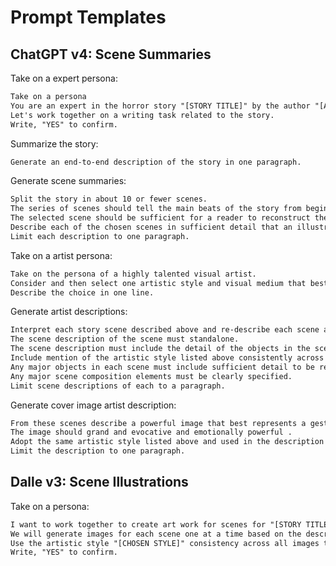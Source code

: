 # Prompt Templates

## ChatGPT v4: Scene Summaries

Take on a expert persona:

```default
Take on a persona
You are an expert in the horror story "[STORY TITLE]" by the author "[AUTHOR NAME]".
Let's work together on a writing task related to the story.
Write, "YES" to confirm.
```

Summarize the story:

```default
Generate an end-to-end description of the story in one paragraph.
```

Generate scene summaries:

```default
Split the story in about 10 or fewer scenes.
The series of scenes should tell the main beats of the story from beginning to end.
The selected scene should be sufficient for a reader to reconstruct the backbone of the story.
Describe each of the chosen scenes in sufficient detail that an illustrator may use the description to recreate the scene visually.
Limit each description to one paragraph.
```

Take on a artist persona:

```default
Take on the persona of a highly talented visual artist.
Consider and then select one artistic style and visual medium that best captures and evokes the mood of the story.
Describe the choice in one line.
```

Generate artist descriptions:

```default
Interpret each story scene described above and re-describe each scene again in terms and detail required to create the best possible visual depiction of the scene.
The scene description of the scene must standalone.
The scene description must include the detail of the objects in the scene and their composition.
Include mention of the artistic style listed above consistently across all scenes.
Any major objects in each scene must include sufficient detail to be represented using the chosen style.
Any major scene composition elements must be clearly specified.
Limit scene descriptions of each to a paragraph.
```

Generate cover image artist description:

```default
From these scenes describe a powerful image that best represents a gestalt of the story that maybe used as a cover image for the story itself.
The image should grand and evocative and emotionally powerful .
Adopt the same artistic style listed above and used in the description of each scene.
Limit the description to one paragraph.
```

## Dalle v3: Scene Illustrations

Take on a persona:

```default
I want to work together to create art work for scenes for "[STORY TITLE]" by "[STORY AUTHOR]".
We will generate images for each scene one at a time based on the descriptions I provide.
Use the artistic style "[CHOSEN STYLE]" consistency across all images that are generated.
Write, "YES" to confirm.

```